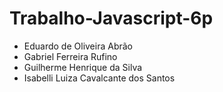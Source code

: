 # Trabalho-Javascript-6p
- Eduardo de Oliveira Abrão
- Gabriel Ferreira Rufino
- Guilherme Henrique da Silva
- Isabelli Luiza Cavalcante dos Santos
